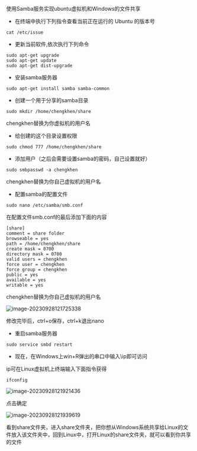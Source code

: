 使用Samba服务实现ubuntu虚拟机和Windows的文件共享



- 在终端中执行下列指令查看当前正在运行的 Ubuntu 的版本号

```
cat /etc/issue
```



- 更新当前软件,依次执行下列命令

```
sudo apt-get upgrade
sudo apt-get update
sudo apt-get dist-upgrade
```



- 安装samba服务器

```
sudo apt-get install samba samba-common
```



- 创建一个用于分享的samba目录

```
sudo mkdir /home/chengkhen/share
```

chengkhen替换为你虚拟机的用户名



- 给创建的这个目录设置权限

```
sudo chmod 777 /home/chengkhen/share
```



- 添加用户（之后会需要设置samba的密码，自己设置就好）

```
sudo smbpasswd -a chengkhen
```

chengkhen替换为你自己虚拟机的用户名



- 配置samba的配置文件

```
sudo nano /etc/samba/smb.conf
```



在配置文件smb.conf的最后添加下面的内容

```
[share]
comment = share folder
browseable = yes
path = /home/chengkhen/share
create mask = 0700
directory mask = 0700
valid users = chengkhen
force user = chengkhen
force group = chengkhen
public = yes
available = yes
writable = yes
```

chengkhen替换为你自己虚拟机的用户名



![image-20230928121725338](https://cdn.jsdelivr.net/gh/chengkhen/picture_via_picco/202309281217390.png)



修改完毕后，ctrl+o保存，ctrl+k退出nano

- 重启samba服务器

```
sudo service smbd restart
```



- 现在，在Windows上win+R弹出的串口中输入\\ip即可访问

ip可在Linux虚拟机上终端输入下面指令获得

```
ifconfig
```







![image-20230928121921436](https://cdn.jsdelivr.net/gh/chengkhen/picture_via_picco/202309281219479.png)



点击确定



![image-20230928121939619](https://cdn.jsdelivr.net/gh/chengkhen/picture_via_picco/202309281219670.png)



看到share文件夹，进入share文件夹，把你想从Windows系统共享给Linux的文件放入该文件夹中，回到Linux中，打开Linux的share文件夹，就可以看到你共享的文件

